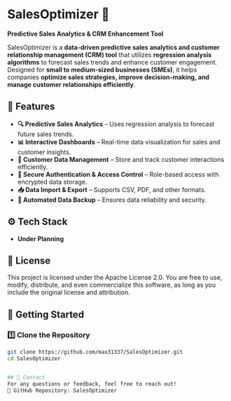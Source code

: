 # SalesOptimizer 🚀  
**Predictive Sales Analytics & CRM Enhancement Tool**  

SalesOptimizer is a **data-driven predictive sales analytics and customer relationship management (CRM) tool** that utilizes **regression analysis algorithms** to forecast sales trends and enhance customer engagement. Designed for **small to medium-sized businesses (SMEs)**, it helps companies **optimize sales strategies, improve decision-making, and manage customer relationships efficiently**.  

## 📌 Features  
- **🔍 Predictive Sales Analytics** – Uses regression analysis to forecast future sales trends.  
- **📊 Interactive Dashboards** – Real-time data visualization for sales and customer insights.  
- **📁 Customer Data Management** – Store and track customer interactions efficiently.  
- **🔐 Secure Authentication & Access Control** – Role-based access with encrypted data storage.  
- **📥 Data Import & Export** – Supports CSV, PDF, and other formats.  
- **💾 Automated Data Backup** – Ensures data reliability and security.  

## ⚙️ Tech Stack  
- **Under Planning** 

## 📜 License
This project is licensed under the Apache License 2.0. You are free to use, modify, distribute, and even commercialize this software, as long as you include the original license and attribution.

## 🚀 Getting Started  
### 1️⃣ Clone the Repository  
```bash
git clone https://github.com/max31337/SalesOptimizer.git
cd SalesOptimizer


## 📧 Contact
For any questions or feedback, feel free to reach out!
🔗 GitHub Repository: SalesOptimizer


